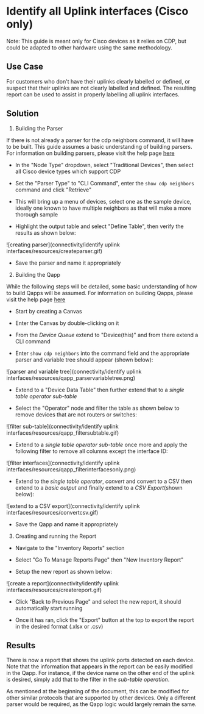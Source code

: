 # Identify all Uplink interfaces (Cisco only)

Note:
This guide is meant only for Cisco devices as it relies on CDP, but could be adapted to other hardware using the same methodology.

## Use Case

For customers who don't have their uplinks clearly labelled or defined, or suspect that their uplinks are not clearly labelled and defined. The resulting report can be used to assist in properly labelling all uplink interfaces.

## Solution

1. Building the Parser

If there is not already a parser for the cdp neighbors command, it will have to be built. This guide assumes a basic understanding of building parsers. For information on building parsers, please visit the help page [here](https://www.netbraintech.com/docs/ie80/help/index.html?creating-a-cli-command-parser.htm)

- In the "Node Type" dropdown, select "Traditional Devices", then select all Cisco device types which support CDP 

- Set the "Parser Type" to "CLI Command", enter the `show cdp neighbors` command and click "Retrieve"

- This will bring up a menu of devices, select one as the sample device, ideally one known to have multiple neighbors as that will make a more thorough sample

- Highlight the output table and select "Define Table", then verify the results as shown below:

![creating parser](connectivity/identify uplink interfaces/resources/createparser.gif)

- Save the parser and name it appropriately

2. Building the Qapp

While the following steps will be detailed, some basic understanding of how to build Qapps will be assumed. For information on building Qapps, please visit the help page [here](https://www.netbraintech.com/docs/ie80/help/index.html?qapp.htm)

- Start by creating a Canvas

- Enter the Canvas by double-clicking on it

- From the *Device Queue* extend to "Device(this)" and from there extend a CLI command

- Enter `show cdp neighbors` into the command field and the appropriate parser and variable tree should appear (shown below):

![parser and variable tree](connectivity/identify uplink interfaces/resources/qapp_parservariabletree.png)

- Extend to a "Device Data Table" then further extend that to a *single table operator sub-table*

- Select the "Operator" node and filter the table as shown below to remove devices that are not routers or switches:

![filter sub-table](connectivity/identify uplink interfaces/resources/qapp_filtersubtable.gif)

- Extend to a *single table operator sub-table* once more and apply the following filter to remove all columns except the interface ID:

![filter interfaces](connectivity/identify uplink interfaces/resources/qapp_filterinterfacesonly.png)

- Extend to the *single table operator*, *convert* and convert to a CSV then extend to a *basic output* and finally extend to a *CSV Export*(shown below):

![extend to a CSV export](connectivity/identify uplink interfaces/resources/convertcsv.gif)

- Save the Qapp and name it appropriately

3. Creating and running the Report

- Navigate to the "Inventory Reports" section

- Select "Go To Manage Reports Page" then "New Inventory Report"

- Setup the new report as shown below:

![create a report](connectivity/identify uplink interfaces/resources/createreport.gif)

- Click "Back to Previous Page" and select the new report, it should automatically start running

- Once it has ran, click the "Export" button at the top to export the report in the desired format (.xlsx or .csv)

## Results

There is now a report that shows the uplink ports detected on each device. Note that the information that appears in the report can be easily modified in the Qapp. For instance, if the device name on the other end of the uplink is desired, simply add that to the filter in the *sub-table operation*.

As mentioned at the beginning of the document, this can be modified for other similar protocols that are supported by other devices. Only a different parser would be required, as the Qapp logic would largely remain the same.
